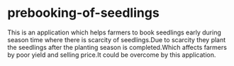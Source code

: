 # prebooking-of-seedlings
This is an application which helps farmers to book seedlings early during season time where there is scarcity of seedlings.Due to scarcity they plant the seedlings after the planting season is completed.Which affects farmers by poor yield and selling price.It could be overcome by this application.
